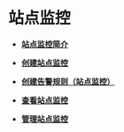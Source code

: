 # 站点监控<a name="ZH-CN_TOPIC_0135532772"></a>

-   **[站点监控简介](站点监控简介.md)**  

-   **[创建站点监控](创建站点监控.md)**  

-   **[创建告警规则（站点监控）](创建告警规则（站点监控）.md)**  

-   **[查看站点监控](查看站点监控.md)**  

-   **[管理站点监控](管理站点监控.md)**  


